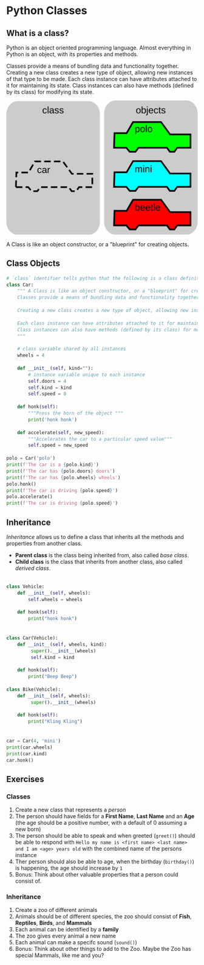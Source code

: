 # Python Classes

## What is a class?


Python is an object oriented programming language.
Almost everything in Python is an object, with its properties and methods.

Classes provide a means of bundling data and functionality together. Creating a new class creates a new type of object, allowing new instances of that type to be made. Each class instance can have attributes attached to it for maintaining its state. Class instances can also have methods (defined by its class) for modifying its state.

![Car class](./prettycars.png)

A Class is like an object constructor, or a "blueprint" for creating objects.

## Class Objects

```python
# `class` identifier tells python that the following is a class definition
class Car:
    """ A Class is like an object constructor, or a "blueprint" for creating objects.
    Classes provide a means of bundling data and functionality together. 

    Creating a new class creates a new type of object, allowing new instances of that type to be made. 

    Each class instance can have attributes attached to it for maintaining its state. 
    Class instances can also have methods (defined by its class) for modifying its state.
    """

    # class variable shared by all instances
    wheels = 4

    def __init__(self, kind=""):
        # instance variable unique to each instance
        self.doors = 4
        self.kind = kind
        self.speed = 0

    def honk(self):
        """Press the horn of the object """
        print('honk honk')

    def accelerate(self, new_speed):
        """Accelerates the car to a particular speed value"""
        self.speed = new_speed

polo = Car('polo')
print(f'The car is a {polo.kind}')
print(f'The car has {polo.doors} doors')
print(f'The car has {polo.wheels} wheels')
polo.honk()
print(f'The car is driving {polo.speed}')
polo.accelerate()
print(f'The car is driving {polo.speed}')
```

## Inheritance

*Inheritance* allows us to define a class that inherits all the methods and properties from another class.

- **Parent class** is the class being inherited from, also called *base class*.
- **Child class** is the class that inherits from another class, also called *derived class*.

```python

class Vehicle:
    def __init__(self, wheels):
        self.wheels = wheels

    def honk(self):
        print("honk honk")


class Car(Vehicle):
    def __init__(self, wheels, kind):
         super().__init__(wheels)
         self.kind = kind

    def honk(self):
        print("Beep Beep")

class Bike(Vehicle):
    def __init__(self, wheels):
         super().__init__(wheels)

    def honk(self):
        print("Kling Kling")


car = Car(4, 'mini')
print(car.wheels)
print(car.kind)
car.honk()
```

## Exercises

### Classes

1. Create a new class that represents a *person* 
2. The person should have fields for a **First Name**, **Last Name** and an **Age** (the age should be a positive number, with a default of 0 assuming a new born)
3. The person should be able to speak and when greeted (`greet()`) should be able to respond with `Hello my name is <first name> <last name> and I am <age> years old` with the combined name of the persons instance
4. Ther person should also be able to age, when the birthday (`birthday()`) is happening, the age should increase by `1`
5. Bonus: Think about other valuable properties that a person could consist of.

### Inheritance

1. Create a zoo of different animals
1. Animals should be of different species, the zoo should consist of **Fish**, **Reptiles**,  **Birds**, and **Mammals**
1. Each animal can be identified by a **family**
1. The zoo gives every animal a new name
1. Each animal can make a specifc sound (`sound()`)
1. Bonus: Think about other things to add to the Zoo. Maybe the Zoo has special Mammals, like me and you?